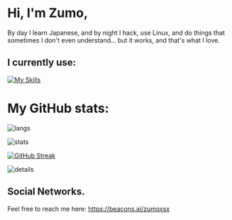 # Hi, I'm Zumo,
By day I learn Japanese, and by night I hack, use Linux, and do things that sometimes I don't even understand... but it works, and that's what I love.

## I currently use:
[![My Skills](https://skillicons.dev/icons?i=arch,py,linux,bash,neovim,&theme=dark)](https://skillicons.dev)

# My GitHub stats:
![langs](https://github-readme-stats.vercel.app/api/top-langs/?username=Zumoxsx&layout=compact&card_width=350&theme=tokyonight&")

![stats](https://github-profile-summary-cards.vercel.app/api/cards/stats?username=Zumoxsx&border=truet&layout=compact&card_width=350&theme=tokyonight)

[![GitHub Streak](https://github-readme-streak-stats.herokuapp.com?user=Zumoxsx&theme=tokyonight&mode=weekly&card_width=350)](https://git.io/streak-stats)

![details](https://github-profile-summary-cards.vercel.app/api/cards/profile-details?username=Zumoxsx&border=true&theme=tokyonight) 


##  Social Networks.
Feel free to reach me here:
https://beacons.ai/zumoxsx
